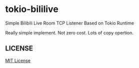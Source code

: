 # tokio-bililive

Simple Bilibili Live Room TCP Listener Based on Tokio Runtime

Really simple implement. Not zero cost. Lots of copy opertion.

## LICENSE

[MIT License](https://opensource.org/licenses/MIT)
